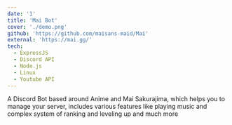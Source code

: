 ```yaml
---
date: '1'
title: 'Mai Bot'
cover: './demo.png'
github: 'https://github.com/maisans-maid/Mai'
external: 'https://mai.gg/'
tech:
  - ExpressJS
  - Discord API
  - Node.js
  - Linux
  - Youtube API
---
```


A Discord Bot based around Anime and Mai Sakurajima, which helps you to manage your server, includes various features like playing music and complex system of ranking and leveling up and much more